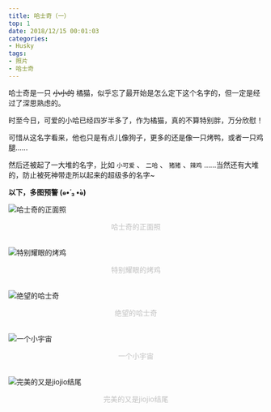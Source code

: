 ```yaml
---
title: 哈士奇（一）
top: 1
date: 2018/12/15 00:01:03
categories:
- Husky
tags:
- 照片
- 哈士奇
---
```


哈士奇是一只 ~~小小的~~ 橘猫，似乎忘了最开始是怎么定下这个名字的，但一定是经过了深思熟虑的。

时至今日，可爱的小哈已经四岁半多了，作为橘猫，真的不算特别胖，万分欣慰！

可惜从这名字看来，他也只是有点儿像狗子，更多的还是像一只烤鸭，或者一只鸡腿……

然后还被起了一大堆的名字，比如 `小可爱` 、 `二哈` 、 `猪猪` 、`辣鸡` ……当然还有大堆的，防止被死神带走所以起来的超级多的名字~

**以下，多图预警 (๑•́ ₃ •̀๑)**
<!-- more --> 

![哈士奇的正面照](/pic/20181215-哈士奇（一）-哈士奇的正面照.jpeg)
<center><font color="#C0C0C0">哈士奇的正面照</font></center>

<br>

![特别耀眼的烤鸡](/pic/20181215-哈士奇（一）-特别耀眼的烤鸡.jpeg)
<center><font color="#C0C0C0">特别耀眼的烤鸡</font></center>

<br>

![绝望的哈士奇](/pic/20181215-哈士奇（一）-绝望的哈士奇.jpeg)
<center><font color="#C0C0C0">绝望的哈士奇</font></center>

<br>

![一个小宇宙](/pic/20181215-哈士奇（一）-一个小宇宙.jpeg)
<center><font color="#C0C0C0">一个小宇宙</font></center>

<br>

![完美的又是jiojio结尾](/pic/20181215-哈士奇（一）-完美的又是jiojio结尾.jpeg)
<center><font color="#C0C0C0">完美的又是jiojio结尾</font></center>